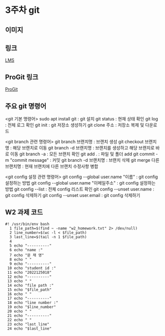 # 3주차 git
         
## 이미지
   
## 링크
[LMS](https://lms.kau.ac.kr/)
   
## ProGit 링크
[ProGit](https://git-scm.com/book/ko/v2)
   
## 주요 git 명령어
<git 기본 명령어>
sudo apt install git : git 설치
git status : 현재 상태 확인
git log : 전체 로그 확인
git init : git 저장소 생성하기
git clone 주소 : 저장소 복제 및 다운로드
   
<git branch 관련 명령어>
git branch 브랜치명 : 브랜치 생성
git checkout 브랜치명 : 해당 브랜치로 이동
git branch -d 브랜치명 : 브랜치를 생성하고 해당 브랜치로 바로 이동
git branch -a : 모든 브랜치 확인
git add . : 파일 및 폴더 add
git commit -m "commit message" : 커밋
git branch -d 브랜치명 : 브랜치 삭제
git merge 다른 브랜치명 : 현재 브랜치에 다른 브랜치 수정사항 병합
   
<git config 설정 관련 명령어>
git config --global user.name "이름" : git config 설정하는 방법
git config --global user.name "이메일주소" : git config 설정하는 방법
git config --list : 전체 config 리스트 확인
git config --unset user.name : git config 삭제하기
git config --unset user.email : git config 삭제하기
    
## W2 과제 코드
```
#! /usr/bin/env bash
  1 file_path=$(find ~ -name "w2_homework.txt" 2> /dev/null)
  2 line_number=$(wc -l < $file_path)
  3 last_line=$(tail -n 1 $file_path)
  4
  5 echo "----------"
  6 echo "name :"
  7 echo "문 채 영"
  8 echo " "
  9 echo "----------"
 10 echo "student id :"
 11 echo "2022125018"
 12 echo "----------"
 13 echo " "
 14 echo "file path :"
 15 echo "$file_path"
 16 echo " "
 17 echo "----------"
 18 echo "line number :"
 19 echo "$line_number"
 20 echo " "
 21 echo "----------"
 22 echo " "
 23 echo "last_line"
 24 echo "$last_line"
   
```
